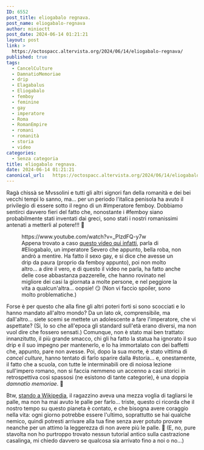 ```yaml
---
ID: 6552
post_title: eliogabalo regnava.
post_name: eliogabalo-regnava
author: minioctt
post_date: 2024-06-14 01:21:21
layout: post
link: >
  https://octospacc.altervista.org/2024/06/14/eliogabalo-regnava/
published: true
tags:
  - CancelCulture
  - DamnatioMemoriae
  - drip
  - Elagabalus
  - Eliogabalo
  - femboy
  - feminine
  - gay
  - imperatore
  - Roma
  - RomanEmpire
  - romani
  - romanità
  - storia
  - video
categories:
  - Senza categoria
title: eliogabalo regnava.
date: 2024-06-14 01:21:21
canonical_url:   https://octospacc.altervista.org/2024/06/14/eliogabalo-regnava/
---
```

<!-- wp:paragraph -->
<p>Ragà chissà se Mvssolini e tutti gli altri signori fan della romanità e dei bei vecchi tempi lo sanno, ma... per un periodo l'italica penisola ha avuto il privilegio di essere sotto il regno di un #imperatore femboy. Dobbiamo sentirci davvero fieri del fatto che, nonostante i #femboy siano probabilmente stati inventati dai greci, sono stati i nostri romanissimi antenati a metterli al potere!!! 🥰️</p>
<!-- /wp:paragraph -->

<!-- wp:paragraph -->
<p></p>
<!-- /wp:paragraph -->

<!-- wp:embed {"url":"https://www.youtube.com/watch?v=_PlzdFQ-y7w","type":"video","providerNameSlug":"youtube","responsive":true,"className":"wp-embed-aspect-16-9 wp-has-aspect-ratio"} -->
<figure class="wp-block-embed is-type-video is-provider-youtube wp-block-embed-youtube wp-embed-aspect-16-9 wp-has-aspect-ratio"><div class="wp-block-embed__wrapper">
https://www.youtube.com/watch?v=_PlzdFQ-y7w
</div><figcaption class="wp-element-caption">Appena trovato a caso <a href="https://www.youtube.com/watch?v=_PlzdFQ-y7w">questo video qui infatti</a>, parla di #Eliogabalo, un imperatore Severo che appunto, bella roba, non andrò a mentire. Ha fatto il sexo gay, e si dice che avesse un drip da paura (proprio da femboy appunto), poi non molto altro... a dire il vero, e di questo il video ne parla, ha fatto anche delle cose abbastanza pazzerelle, che hanno rovinato nel migliore dei casi la giornata a molte persone, e nel peggiore la vita a qualcun'altra... oopsie! 😏️ (Non vi faccio spoiler, sono molto problematiche.)</figcaption></figure>
<!-- /wp:embed -->

<!-- wp:paragraph -->
<p></p>
<!-- /wp:paragraph -->

<!-- wp:paragraph -->
<p>Forse è per questo che alla fine gli altri poteri forti si sono scocciati e lo hanno mandato all'altro mondo? Da un lato ok, comprensibile, ma dall'altro... siete scemi se mettete un adolescente a fare l'imperatore, che vi aspettate? (Si, lo so che all'epoca gli standard sull'età erano diversi, ma non vuol dire che fossero sensati.) Comunque, non è stato mai ben trattato: innanzitutto, il più grande smacco, chi gli ha fatto la statua ha ignorato il suo drip e il suo impegno per mantenerlo, e lo ha immortalato con dei baffetti che, appunto, pare non avesse. Poi, dopo la sua morte, è stato vittima di <em>cancel culture</em>, hanno tentato di farlo sparire dalla #storia... e, onestamente, il fatto che a scuola, con tutte le interminabili ore di noiosa lezione sull'impero romano, non si faccia nemmeno un accenno a casi storici in retrospettiva così spassosi (ne esistono di tante categorie), è una doppia <em>damnatio memoriae</em>. 🥲️</p>
<!-- /wp:paragraph -->

<!-- wp:paragraph -->
<p>Btw, <a href="https://it.wikipedia.org/wiki/Eliogabalo">stando a Wikipedia</a>, il ragazzino aveva una mezza voglia di tagliarsi le palle, ma non ha mai avuto le palle per farlo... triste, questo ci ricorda che il nostro tempo su questo pianeta è contato, e che bisogna avere coraggio nella vita: ogni giorno potrebbe essere l'ultimo, soprattutto se hai qualche nemico, quindi potresti arrivare alla tua fine senza aver potuto provare neanche per un attimo la leggerezza di non avere più le palle. 🤭️ (E, no, pure stavolta non ho purtroppo trovato nessun tutorial antico sulla castrazione casalinga, mi chiedo davvero se qualcosa sia arrivato fino a noi o no...)</p>
<!-- /wp:paragraph -->
